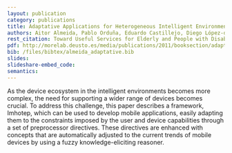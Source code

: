 ```yaml
--- 
layout: publication
category: publications
title: Adaptative Applications for Heterogeneous Intelligent Environments
authors: Aitor Almeida, Pablo Orduña, Eduardo Castillejo, Diego López-de-Ipiña, Marcos Sacristán
rest_citation: Toward Useful Services for Elderly and People with Disabilities, 2012
pdf: http://morelab.deusto.es/media/publications/2011/booksection/adaptative-applications-for-heterogeneous-intelligent-environments.pdf
bib: /files/bibtex/almeida_adaptative.bib
slides: 
slideshare-embed_code: 
semantics: 
--- 
```


As the device ecosystem in the intelligent environments becomes more complex, the need for supporting a wider range of devices becomes crucial. To address this challenge, this paper describes a framework, Imhotep, which can be used to develop mobile applications, easily adapting them to the constraints imposed by the user and device capabilities through a set of preprocessor directives. These directives are enhanced with concepts that are automatically adjusted to the current trends of mobile devices by using a fuzzy knowledge-eliciting reasoner.
